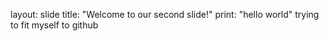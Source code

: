 layout: slide
title: "Welcome to our second slide!"
print: "hello world"
trying
to
fit
myself
to
github
